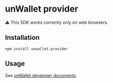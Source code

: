 # unWallet provider

:warning: This SDK works correctly only on web browsers.

## Installation

```
npm install unwallet-provider
```

## Usage

See [unWallet developer documents](https://developers.unwallet.world/en/latest/unwallet-provider.html).

